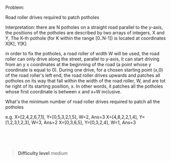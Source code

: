 Problem:

Road roller drives required to patch potholes

Interpretation:
there are N potholes on a straight road parallel to the y-axis, the positions of the potholes are described by two arrays of integers, X and Y, The K-th pothole (for K within the range [0..N-1]) is located at coordinates X[K], Y[K]

in order to fix the potholes, a road roller of width W will be used, the road roller can only drive along the street, parallel to y-axis, it can start driving from an y x coordinates at the beginning of the road (a point whose y coordinate is equal to 0). During one drive, for a chosen starting point (x,0) of the road roller's left end, the road roller drives upwards and patches all potholes on its way that fall within the width of the road roller, W, and are tot he right of its starting position, x. In other words, it patches all the potholes whose first coordinate is between x and x+W inclusive. 

What's the minimum number of road roller drives required to patch all the potholes

e.g. 
X=[2,4,2,6,7,1], Y=[0,5,3,2,1,5], W=2, Ans=3
X=[4,8,2,2,1,4], Y=[1,2,3,1,2,3], W=3, Ans=2
X=[0,3,6,5], Y=[0,3,2,4], W=1, Ans=3


<br><br><br>

> **Difficulty level**
> medium


